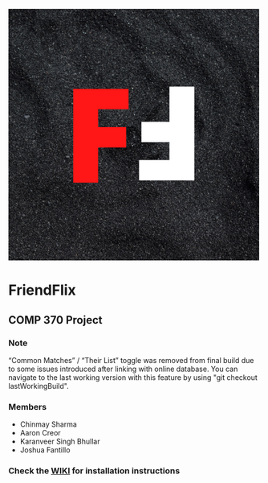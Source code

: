 ![FFLogo](mockups/logo.png "FriendFlix")
# FriendFlix

## COMP 370 Project

### Note
“Common Matches” / “Their List” toggle was removed from final build due to some issues introduced after linking with online database.
You can navigate to the last working version with this feature by using "git checkout lastWorkingBuild".

### Members
 - Chinmay Sharma
 - Aaron Creor
 - Karanveer Singh Bhullar
 - Joshua Fantillo

### Check the [WIKI](https://cisgitlab.ufv.ca/nebulabs/Movie/wikis/home#friendflix-wiki) for installation instructions